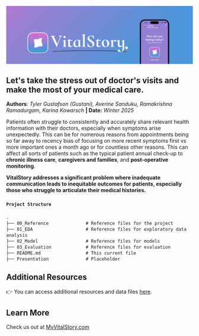 ![VitalStory](https://github.com/averine1/w210_VitalStory/blob/main/00_reference/pictures/vs_banner.png?raw=true)

## Let's take the stress out of doctor's visits and make the most of your medical care.

**Authors**: *Tyler Gustafson (Gustani), Averine Sanduku, Ramakrishna Ramadurgam, Karina Kowarsch* **| Date:** *Winter 2025*

Patients often struggle to consistently and accurately share relevant health information with their doctors, especially when symptoms arise unexpectedly. This can be for numerous reasons from appointments being so far away to recency bias of focusing on more recent symptoms first vs more important ones a month ago or for countless other reasons. This can affect all sorts of patients such as the typical patient annual check-up to **chronic illness care**, **caregivers and families**, and **post-operative monitoring**.

**VitalStory addresses a significant problem where inadequate communication leads to inequitable outcomes for patients, especially those who struggle to articulate their medical histories.**

#### ``Project Structure``

```text
.
├── 00_Reference              # Reference files for the project
├── 01_EDA                    # Reference files for exploratory data analysis
├── 02_Model                  # Reference files for models
├── 03_Evaluation             # Reference files for evaluation
├── README.md                 # This current file
├── Presentation              # Placeholder

```
## Additional Resources

👉 You can access additional resources and data files [here](https://drive.google.com/drive/folders/1seaFZE4kNgzxefj8gGbBmvSFv7aysGhj?usp=sharing).



## Learn More

Check us out at [MyVitalStory.com](https://www.myvitalstory.com/)

